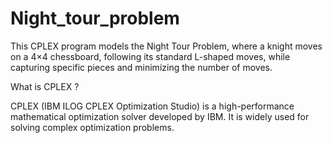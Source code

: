 # Night_tour_problem
This CPLEX program models the Night Tour Problem, where a knight moves on a 4×4 chessboard, following its standard L-shaped moves, while capturing specific pieces and minimizing the number of moves.

What is CPLEX ? 

CPLEX (IBM ILOG CPLEX Optimization Studio) is a high-performance mathematical optimization solver developed by IBM. It is widely used for solving complex optimization problems.
